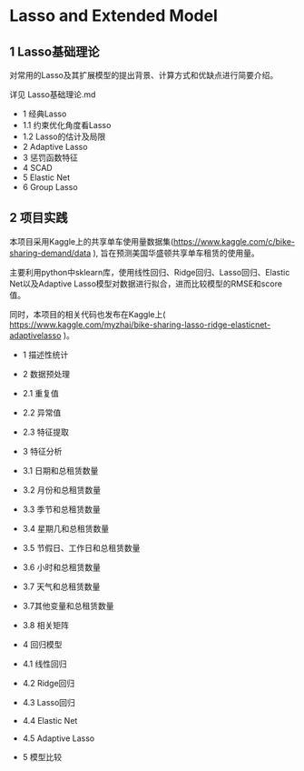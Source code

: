 # Lasso and Extended Model
## 1 Lasso基础理论

对常用的Lasso及其扩展模型的提出背景、计算方式和优缺点进行简要介绍。

详见 Lasso基础理论.md

- 1 经典Lasso
- 1.1 约束优化角度看Lasso
- 1.2 Lasso的估计及局限
- 2 Adaptive Lasso
- 3 惩罚函数特征
- 4 SCAD
- 5 Elastic Net
- 6 Group Lasso

## 2 项目实践

本项目采用Kaggle上的共享单车使用量数据集(https://www.kaggle.com/c/bike-sharing-demand/data ), 旨在预测美国华盛顿共享单车租赁的使用量。

主要利用python中sklearn库，使用线性回归、Ridge回归、Lasso回归、Elastic Net以及Adaptive Lasso模型对数据进行拟合，进而比较模型的RMSE和score值。

同时，本项目的相关代码也发布在Kaggle上( https://www.kaggle.com/myzhai/bike-sharing-lasso-ridge-elasticnet-adaptivelasso )。 

- 1 描述性统计

- 2 数据预处理

- 2.1 重复值

- 2.2 异常值

- 2.3 特征提取

- 3 特征分析

- 3.1 日期和总租赁数量

- 3.2 月份和总租赁数量

- 3.3 季节和总租赁数量

- 3.4 星期几和总租赁数量

- 3.5 节假日、工作日和总租赁数量

- 3.6 小时和总租赁数量

- 3.7 天气和总租赁数量

- 3.7其他变量和总租赁数量

- 3.8 相关矩阵

- 4 回归模型

- 4.1 线性回归

- 4.2 Ridge回归

- 4.3 Lasso回归

- 4.4 Elastic Net

- 4.5 Adaptive Lasso

- 5 模型比较
  

  